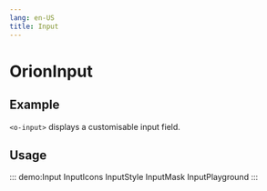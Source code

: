 ```yaml
---
lang: en-US
title: Input
---
```


# OrionInput

## Example

`<o-input>` displays a customisable input field.

## Usage

::: demo:Input
InputIcons
InputStyle
InputMask
InputPlayground
:::

<attribute-table/>
